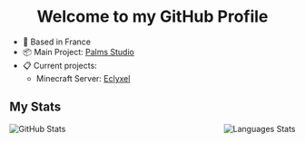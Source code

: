 <h1 align="center">Welcome to my GitHub Profile</h1>

* 📌 Based in France
* 📦 Main Project: <a href="https://github.com/PalmsStudio">Palms Studio</a>
* 📋 Current projects:
    - Minecraft Server: <a href="https://github.com/Eclyxel">Eclyxel</a>

## My Stats
<p align="center">
  <img align="left" alt="GitHub Stats" src="https://github-readme-stats.vercel.app/api?username=ebichippusu&show_icons=true" />
  <img align="right" alt="Languages Stats" src="https://github-readme-stats.vercel.app/api/top-langs/?username=ebichippusu" />
</p>
